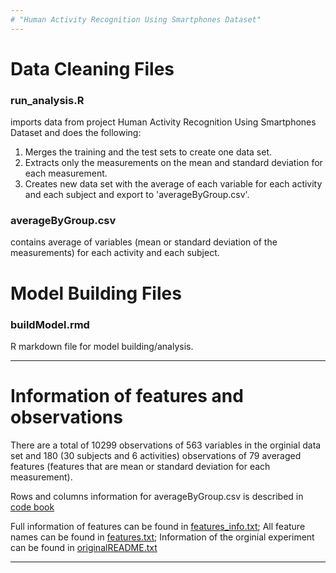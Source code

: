 ```yaml
---
# "Human Activity Recognition Using Smartphones Dataset"
---
```

# Data Cleaning Files
### run_analysis.R 

imports data from project Human Activity Recognition Using Smartphones Dataset and does the following:
1. Merges the training and the test sets to create one data set.
2. Extracts only the measurements on the mean and standard deviation for each measurement.
3. Creates new data set with the average of each variable for each activity and each subject and export to 'averageByGroup.csv'.

### averageByGroup.csv

contains average of variables \(mean or standard deviation of the measurements\) for each activity and each subject.


# Model Building Files

### buildModel.rmd

R markdown file for model building/analysis.

---
# Information of features and observations

There are a total of 10299 observations of 563 variables in the orginial data set and 180 \(30 subjects and 6 activities) observations of 79 averaged features \(features that are mean or standard deviation for each measurement\).

Rows and columns information for averageByGroup.csv is described in [code book](./CodeBook.md)

Full information of features can be found in [features_info.txt](./features_info.txt);
All feature names can be found in [features.txt](./features.txt);
Information of the orginial experiment can be found in [originalREADME.txt](./originalREADME.txt)

---

